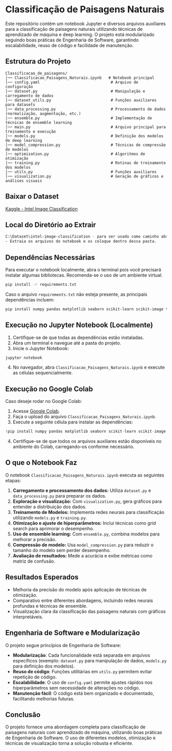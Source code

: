 # Classificação de Paisagens Naturais

Este repositório contém um notebook Jupyter e diversos arquivos auxiliares para a classificação de paisagens naturais utilizando técnicas de aprendizado de máquina e deep learning. O projeto está modularizado seguindo boas práticas de Engenharia de Software, garantindo escalabilidade, reuso de código e facilidade de manutenção.

## Estrutura do Projeto

```
Classificacao_de_paisagens/
│── Classificacao_Paisagens_Naturais.ipynb   # Notebook principal
│── config.yaml                               # Arquivo de configuração
│── dataset.py                                # Manipulação e carregamento de dados
│── dataset_utils.py                          # Funções auxiliares para datasets
│── data_processing.py                        # Processamento de dados (normalização, augmentação, etc.)
│── ensemble.py                               # Implementação de técnicas de ensemble learning
│── main.py                                   # Arquivo principal para treinamento e execução
│── models.py                                 # Definição dos modelos de deep learning
│── model_compression.py                      # Técnicas de compressão de modelos
│── optimization.py                           # Algoritmos de otimização
│── training.py                               # Rotinas de treinamento dos modelos
│── utils.py                                  # Funções auxiliares
│── visualization.py                          # Geração de gráficos e análises visuais
```

## Baixar o Dataset

[Kaggle - Intel Image Classification](https://www.kaggle.com/datasets/puneet6060/intel-image-classification/data)

## Local do Diretório ao Extrair

```sh
C:\Dataset\intel-image-classification - para ser usado como caminho absoluto.
- Extraia os arquivos do notebook e os coloque dentro dessa pasta.
```

## Dependências Necessárias

Para executar o notebook localmente, abra o terminal pois você precisará instalar algumas bibliotecas. Recomenda-se o uso de um ambiente virtual.

```sh
pip install -r requirements.txt
```

Caso o arquivo `requirements.txt` não esteja presente, as principais dependências incluem:

```sh
pip install numpy pandas matplotlib seaborn scikit-learn scikit-image tensorflow torch torchvision pyyaml jupyter opencv-python Pillow optuna timm tqdm onnx imagehash ensemble
```

## Execução no Jupyter Notebook (Localmente)

1. Certifique-se de que todas as dependências estão instaladas.
2. Abra um terminal e navegue até a pasta do projeto.
3. Inicie o Jupyter Notebook:

```sh
jupyter notebook
```

4. No navegador, abra `Classificacao_Paisagens_Naturais.ipynb` e execute as células sequencialmente.

## Execução no Google Colab

Caso deseje rodar no Google Colab:

1. Acesse [Google Colab](https://colab.research.google.com/).
2. Faça o upload do arquivo `Classificacao_Paisagens_Naturais.ipynb`.
3. Execute a seguinte célula para instalar as dependências:

```python
!pip install numpy pandas matplotlib seaborn scikit-learn scikit-image tensorflow torch torchvision pyyaml jupyter opencv-python Pillow optuna timm tqdm onnx imagehash ensemble
```

4. Certifique-se de que todos os arquivos auxiliares estão disponíveis no ambiente do Colab, carregando-os conforme necessário.

## O que o Notebook Faz

O notebook `Classificacao_Paisagens_Naturais.ipynb` executa as seguintes etapas:

1. **Carregamento e processamento dos dados:** Utiliza `dataset.py` e `data_processing.py` para preparar os dados.
2. **Exploração e visualização:** Com `visualization.py`, gera gráficos para entender a distribuição dos dados.
3. **Treinamento de Modelos:** Implementa redes neurais para classificação utilizando `models.py` e `training.py`.
4. **Otimização e ajuste de hiperparâmetros:** Inclui técnicas como grid search para aprimorar o desempenho.
5. **Uso de ensemble learning:** Com `ensemble.py`, combina modelos para melhorar a precisão.
6. **Compressão de modelo:** Usa `model_compression.py` para reduzir o tamanho do modelo sem perder desempenho.
7. **Avaliação de resultados:** Mede a acurácia e exibe métricas como matriz de confusão.

## Resultados Esperados

- Melhoria da precisão do modelo após aplicação de técnicas de otimização.
- Comparativo entre diferentes abordagens, incluindo redes neurais profundas e técnicas de ensemble.
- Visualização clara da classificação das paisagens naturais com gráficos interpretáveis.

## Engenharia de Software e Modularização

O projeto segue princípios de Engenharia de Software:

- **Modularização**: Cada funcionalidade está separada em arquivos específicos (exemplo: `dataset.py` para manipulação de dados, `models.py` para definição dos modelos).
- **Reuso de código**: Funções utilitárias em `utils.py` permitem evitar repetição de código.
- **Escalabilidade**: O uso de `config.yaml` permite ajustes rápidos nos hiperparâmetros sem necessidade de alterações no código.
- **Manutenção fácil**: O código está bem organizado e documentado, facilitando melhorias futuras.

## Conclusão

O projeto fornece uma abordagem completa para classificação de paisagens naturais com aprendizado de máquina, utilizando boas práticas de Engenharia de Software. O uso de diferentes modelos, otimização e técnicas de visualização torna a solução robusta e eficiente.
